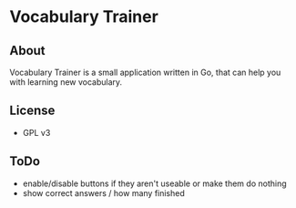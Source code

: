 # Vocabulary Trainer

## About

Vocabulary Trainer is a small application written in Go, that can help you with learning new vocabulary.

## License

- GPL v3

## ToDo

- enable/disable buttons if they aren't useable or make them do nothing
- show correct answers / how many finished
